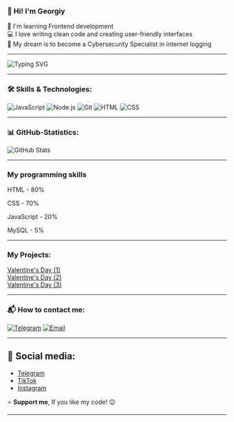 ### 👋 Hi! I'm Georgiy
🚀 I'm learning Frontend development  
💻 I love writing clean code and creating user-friendly interfaces  
🎯 My dream is to become a Cybersecurity Specialist in internet logging  

---  

![Typing SVG](https://readme-typing-svg.herokuapp.com?color=%2336BCF7&lines=Frontend+Developer;Cybersecurity+Enthusiast;Tech+Lover+%26+Problem+Solver)  

---  

### 🛠️ Skills & Technologies:
![JavaScript](https://img.shields.io/badge/-JavaScript-F7DF1E?logo=javascript&logoColor=black&style=flat-square)
![Node.js](https://img.shields.io/badge/-Node.js-339933?logo=node.js&logoColor=white&style=flat-square)
![Git](https://img.shields.io/badge/-Git-F05032?logo=git&logoColor=white&style=flat-square)
![HTML](https://img.shields.io/badge/-HTML5-E34F26?logo=html5&logoColor=white&style=flat-square)
![CSS](https://img.shields.io/badge/-CSS3-1572B6?logo=css3&logoColor=white&style=flat-square)

---  

### 📊 GitHub-Statistics:
![GitHub Stats](https://github-readme-stats.vercel.app/api?username=Georgiy&show_icons=true&theme=dark)  

---  

### My programming skills

HTML - 80%


CSS - 70%  


JavaScript - 20%  


MySQL - 5%

---  

### My Projects:

[Valentine's Day (1)](https://geraisr.github.io/Date/)  
[Valentine's Day (2)](https://geraisr.github.io/Frohen-Valentinstag-/)  
[Valentine's Day (3)](https://geraisr.github.io/Meine-Herz-/)  

---  

### 📬 How to contact me:
[![Telegram](https://img.shields.io/badge/Telegram-26A5E4?logo=telegram&logoColor=white)](https://t.me/geoisr311)
[![Email](https://img.shields.io/badge/Email-D14836?logo=gmail&logoColor=white)](mailto:georgijisraelan40@gmail.com)  

---  

## 📱 Social media:  
- [Telegram](https://t.me/yourhandle)  
- [TikTok](https://www.tiktok.com/@gera_aristokrat?_t=ZM-8u32icNRXRV&_r=1)  
- [Instagram](https://www.instagram.com/georgiy.277?igsh=ZzN4azU2YmFpbHUy)  

⭐️ **Support me**, If you like my code! 😉

---   
